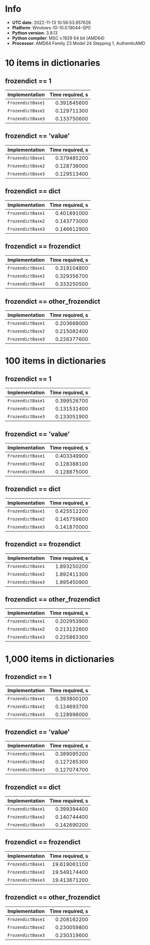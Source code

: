 # Info

- **UTC date**: 2022-11-13 10:56:53.957626
- **Platform**: Windows-10-10.0.19044-SP0
- **Python version**: 3.9.13
- **Python compiler**: MSC v.1929 64 bit (AMD64)
- **Processor**: AMD64 Family 23 Model 24 Stepping 1, AuthenticAMD

# 10 items in dictionaries

## frozendict == 1

| Implementation | Time required, s |
| :--- | ---: |
| `FrozendictBase1` | 0.391645600 |
| `FrozendictBase2` | 0.129711300 |
| `FrozendictBase3` | 0.133750600 |

## frozendict == 'value'

| Implementation | Time required, s |
| :--- | ---: |
| `FrozendictBase1` | 0.379485200 |
| `FrozendictBase2` | 0.128738000 |
| `FrozendictBase3` | 0.129513400 |

## frozendict == dict

| Implementation | Time required, s |
| :--- | ---: |
| `FrozendictBase1` | 0.401891000 |
| `FrozendictBase2` | 0.143773000 |
| `FrozendictBase3` | 0.146612900 |

## frozendict == frozendict

| Implementation | Time required, s |
| :--- | ---: |
| `FrozendictBase1` | 0.319104800 |
| `FrozendictBase2` | 0.329356700 |
| `FrozendictBase3` | 0.333250500 |

## frozendict == other_frozendict

| Implementation | Time required, s |
| :--- | ---: |
| `FrozendictBase1` | 0.203668000 |
| `FrozendictBase2` | 0.215082400 |
| `FrozendictBase3` | 0.226377600 |

# 100 items in dictionaries

## frozendict == 1

| Implementation | Time required, s |
| :--- | ---: |
| `FrozendictBase1` | 0.399526700 |
| `FrozendictBase2` | 0.131531400 |
| `FrozendictBase3` | 0.133051900 |

## frozendict == 'value'

| Implementation | Time required, s |
| :--- | ---: |
| `FrozendictBase1` | 0.403349900 |
| `FrozendictBase2` | 0.128388100 |
| `FrozendictBase3` | 0.128875000 |

## frozendict == dict

| Implementation | Time required, s |
| :--- | ---: |
| `FrozendictBase1` | 0.425512200 |
| `FrozendictBase2` | 0.145759600 |
| `FrozendictBase3` | 0.141870000 |

## frozendict == frozendict

| Implementation | Time required, s |
| :--- | ---: |
| `FrozendictBase1` | 1.893250200 |
| `FrozendictBase2` | 1.892411300 |
| `FrozendictBase3` | 1.895450900 |

## frozendict == other_frozendict

| Implementation | Time required, s |
| :--- | ---: |
| `FrozendictBase1` | 0.202953900 |
| `FrozendictBase2` | 0.213122600 |
| `FrozendictBase3` | 0.225863300 |

# 1,000 items in dictionaries

## frozendict == 1

| Implementation | Time required, s |
| :--- | ---: |
| `FrozendictBase1` | 0.393800100 |
| `FrozendictBase2` | 0.124693700 |
| `FrozendictBase3` | 0.128998000 |

## frozendict == 'value'

| Implementation | Time required, s |
| :--- | ---: |
| `FrozendictBase1` | 0.389095200 |
| `FrozendictBase2` | 0.127285300 |
| `FrozendictBase3` | 0.127074700 |

## frozendict == dict

| Implementation | Time required, s |
| :--- | ---: |
| `FrozendictBase1` | 0.399394400 |
| `FrozendictBase2` | 0.140744400 |
| `FrozendictBase3` | 0.142690200 |

## frozendict == frozendict

| Implementation | Time required, s |
| :--- | ---: |
| `FrozendictBase1` | 19.619061100 |
| `FrozendictBase2` | 19.549174400 |
| `FrozendictBase3` | 19.413671200 |

## frozendict == other_frozendict

| Implementation | Time required, s |
| :--- | ---: |
| `FrozendictBase1` | 0.208162200 |
| `FrozendictBase2` | 0.230059800 |
| `FrozendictBase3` | 0.230319600 |

